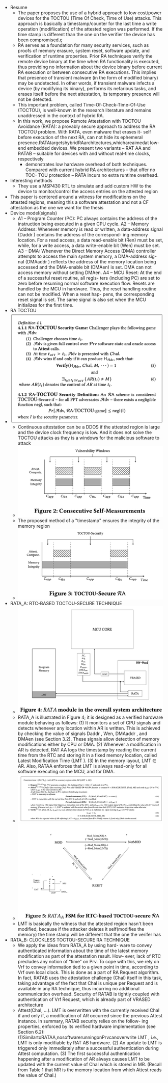 - Resume
	- The paper proposes the use of a hybrid approach to low cost/power devices for the TOCTOU (Time Of Check, Time of Use) attacks. This approach is basically a timestamp/counter for the last time a write operation (modifiication) of the attested region was performed. If the time stamp is different than the one on the verifier the device has been compromised.ç
	- RA serves as a foundation for many security services, such as proofs of memory erasure, system reset, software update, and verification of runtime properties. Prior RA techniques verify the remote device binary at the time when RA functionality is executed, thus providing no information about the device binary before current RA execution or between consecutive RA executions. This implies that presence of transient malware (in the form of modified binary) may be undetected. In other words, if transient malware infects a device (by modifying its binary), performs its nefarious tasks, and erases itself before the next attestation, its temporary presence will not be detected.
	- This important problem, called Time-Of-Check-Time-Of-Use (TOCTOU), is well-known in the research literature and remains unaddressed in the context of hybrid RA.
	- In this work, we propose Remote Attestation with TOCTOU Avoidance (RATA): a provably secure approach to address the RA TOCTOU problem. With RATA, even malware that erases it- self before execution of the next RA, can not hide its ephemeral presence.RATAtargetshybridRAarchitectures,whichareaimedat low-end embedded devices. We present two variants – RAT AA and RATAB – suitable for devices with and without real-time clocks, respectively
		- demonstrates low hardware overhead of both techniques. Compared with current hybrid RA architectures – that offer no TOC- TOU protection – RATA incurs no extra runtime overhead.
- Interesting methods
	- They use a MSP430 RTL to simulate and add custom HW to the device to monitor/control the access entries on the attested region
- This paper is centered around a witness for modifications on the attested regions, meaning this a software attestation and not a CF attestation as the one we want for the thesis
- Device model(signals)
	- A1 – Program Counter (PC): PC always contains the address of the instruction being executed in a given CPU cycle.
	  A2 – Memory Address: Whenever memory is read or written, a data-address signal (Daddr ) contains the address of the correspond- ing memory location. For a read access, a data read-enable bit (Ren) must be set, while, for a write access, a data write-enable bit (Wen) must be set.
	  A3 – DMA: Whenever the Direct Memory Access (DMA) controller attempts to access the main system memory, a DMA-address sig- nal (DMAaddr ) reflects the address of the memory location being accessed and the DMA-enable bit (DMAen) is set. DMA can not access memory without setting DMAen.
	  A4 – MCU Reset: At the end of a successful reset routine, all regis- ters (including PC) are set to zero before resuming normal software execution flow. Resets are handled by the MCU in hardware. Thus, the reset handling routine can not be modified. When a reset hap- pens, the corresponding reset signal is set. The same signal is also set when the MCU initializes for the first time.
- RA TOCTOU
- ![Screenshot 2024-04-06 at 13.06.56.png](../assets/Screenshot_2024-04-06_at_13.06.56_1712430421546_0.png)
	- Continuous attestation can be a DDOS if the attested region is large and the device clock frequency is low. And it does not solve the TOCTOU attacks as they is a windows for the malicious software to attack
	- ![Screenshot 2024-04-06 at 13.11.51.png](../assets/Screenshot_2024-04-06_at_13.11.51_1712430716638_0.png)
	- The proposed method of a "timestamp" ensures the integrity of the memory region
	- ![Screenshot 2024-04-06 at 13.13.21.png](../assets/Screenshot_2024-04-06_at_13.13.21_1712430805503_0.png)
- RATA_A: RTC-BASED TOCTOU-SECURE TECHNIQUE
	- ![Screenshot 2024-04-06 at 13.14.16.png](../assets/Screenshot_2024-04-06_at_13.14.16_1712430860340_0.png)
	- RATA_A is illustrated in Figure 4; it is designed as a verified hardware module behaving as follows:
	  (1) It monitors a set of CPU signals and detects whenever any location within AR is written. This is achieved by checking the value of signals Daddr , Wen, DMAaddr , and DMAen (see Section 3.2). These signals allow detection of memory modifications either by CPU or DMA.
	  (2) Whenever a modification in AR is detected, RAT AA logs the timestamp by reading the current time from the RTC and storing it in a fixed memory location, called Latest Modification Time (LMT ).
	  (3) In the memory layout, LMT ∈ AR. Also, RATAA enforces that LMT is always read-only for all software executing on the MCU, and for DMA.
	- ![Screenshot 2024-04-06 at 13.26.21.png](../assets/Screenshot_2024-04-06_at_13.26.21_1712431584122_0.png)
	- ![Screenshot 2024-04-06 at 13.26.38.png](../assets/Screenshot_2024-04-06_at_13.26.38_1712431600639_0.png)
	- LMT is basically the witness that the attested region hasn't been modified, because if the attacker deletes it self(modifies the memory) the time stamp will be different that the one the verifer has
- RATA_B: CLOCKLESS TOCTOU-SECURE RA TECHNIQUE
	- We apply the ideas from RATA_A by using hard- ware to convey authenticated information about the time of the latest memory modification as part of the attestation result. How- ever, lack of RTC precludes any notion of “time” on Prv. To cope with this, we rely on Vrf to convey information tied to a given point in time, according to Vrf own local clock. This is done as a part of RA Request algorithm. In fact, RATAB uses the attestation challenge (Chal) itself in this task, taking advantage of the fact that Chal is unique per Request and is available in any RA technique, thus incurring no additional communication overhead. Security of RATAB is tightly coupled with authentication of Vrf Request, which is already part of VRASED architecture
	- Attest(Chal, ...). LMT is overwritten with the currently received Chal if and only if, a modification of AR occurred since the previous Attest instance. In summary, RATAB security relies on the follow- ing properties, enforced by its verified hardware implementation (see Section 6.2):
	  (1)SimilartoRATAA,nosoftwarerunningonPrvcanoverwrite LMT , i.e., LMT is only modifiable by RAT AB hardware.
	  (2) An update to LMT is triggered only immediately after a successful authentication during Attest computation.
	  (3) The first successful authentication happening after a modification of AR always causes LMT to be updated with the current value of Chal which is stored in MR. (Recall from Table 1 that MR is the memory location from which Attest reads the value of Chal.)